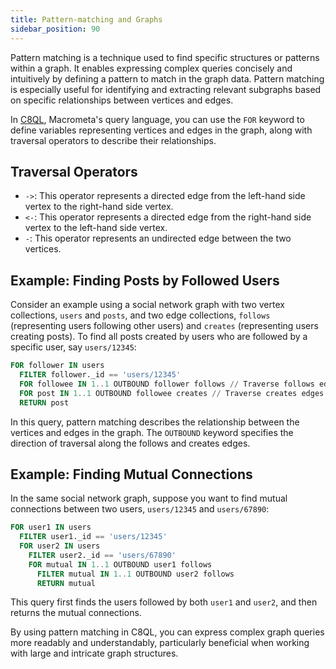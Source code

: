 ```yaml
---
title: Pattern-matching and Graphs
sidebar_position: 90
---
```


Pattern matching is a technique used to find specific structures or patterns within a graph. It enables expressing complex queries concisely and intuitively by defining a pattern to match in the graph data. Pattern matching is especially useful for identifying and extracting relevant subgraphs based on specific relationships between vertices and edges.

In [C8QL](../../queries/c8ql/), Macrometa's query language, you can use the `FOR` keyword to define variables representing vertices and edges in the graph, along with traversal operators to describe their relationships.

## Traversal Operators

- `->`: This operator represents a directed edge from the left-hand side vertex to the right-hand side vertex.
- `<-`: This operator represents a directed edge from the right-hand side vertex to the left-hand side vertex.
- `-`: This operator represents an undirected edge between the two vertices.

## Example: Finding Posts by Followed Users

Consider an example using a social network graph with two vertex collections, `users` and `posts`, and two edge collections, `follows` (representing users following other users) and `creates` (representing users creating posts). To find all posts created by users who are followed by a specific user, say `users/12345`:

```sql
FOR follower IN users
  FILTER follower._id == 'users/12345'
  FOR followee IN 1..1 OUTBOUND follower follows // Traverse follows edges from follower to followee
  FOR post IN 1..1 OUTBOUND followee creates // Traverse creates edges from followee to posts
  RETURN post
```

In this query, pattern matching describes the relationship between the vertices and edges in the graph. The `OUTBOUND` keyword specifies the direction of traversal along the follows and creates edges.

## Example: Finding Mutual Connections

In the same social network graph, suppose you want to find mutual connections between two users, `users/12345` and `users/67890`:

```sql
FOR user1 IN users
  FILTER user1._id == 'users/12345'
  FOR user2 IN users
    FILTER user2._id == 'users/67890'
    FOR mutual IN 1..1 OUTBOUND user1 follows
      FILTER mutual IN 1..1 OUTBOUND user2 follows
      RETURN mutual
```

This query first finds the users followed by both `user1` and `user2`, and then returns the mutual connections.

By using pattern matching in C8QL, you can express complex graph queries more readably and understandably, particularly beneficial when working with large and intricate graph structures.
